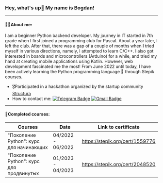### Hey, what's up👋 My name is Bogdan!

---

#### 👨‍💻About me:
I am a beginner Python backend developer. My journey in IT started in 7th grade when I first joined a programming club 
for Pascal. About a year later, I left the club. After that, there was a gap of a couple of months when I tried myself 
in various directions, namely, I attempted to learn C/C++. I also got interested in boards and microcontrollers 
(Arduino) for a while, and tried my hand at creating mobile applications using Kotlin. However, web development 
fascinated me the most! From June 2022 until today, I have been actively learning the Python programming language 🐍 
through Stepik courses.

* 🎖️Participated in a hackathon organized by the startup community [Structura](https://vk.com/yours_startup)
* How to contact me: [![Telegram Badge](https://img.shields.io/badge/-atroshenkobogdan-blue?style=flat&logo=Telegram&logoColor=white)](https://t.me/Bogdanatrosenko) [![Gmail Badge](https://img.shields.io/badge/-Gmail-red?style=flat&logo=Gmail&logoColor=white)](mailto:bogdanatrosenko@gmail.com)

---

#### 📑Completed courses:
| Courses                                  | Date              | Link to certificate             |
|------------------------------------------|-------------------|---------------------------------|
| "Поколение Python": курс для начинающих  | 04/2022 - 06/2022 | https://stepik.org/cert/1559776 |
| "Поколение Python": курс для продвинутых | 01/2023 - 04/2023 | https://stepik.org/cert/2048520 |
